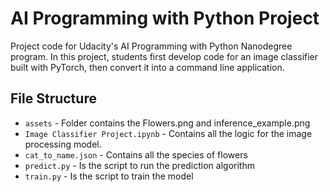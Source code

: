 # AI Programming with Python Project

Project code for Udacity's AI Programming with Python Nanodegree program. In this project, students first develop code for an image classifier built with PyTorch, then convert it into a command line application.

## File Structure
- `assets` - Folder contains the Flowers.png and inference_example.png
- `Image Classifier Project.ipynb` - Contains all the logic for the image processing model.
- `cat_to_name.json` - Contains all the species of flowers
- `predict.py` - Is the script to run the prediction algorithm
- `train.py` - Is the script to train the model